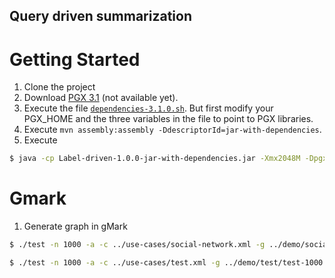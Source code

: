 ## Query driven summarization

# Getting Started

1. Clone the project
2. Download [PGX 3.1](https://www.oracle.com/technetwork/oracle-labs/parallel-graph-analytix/downloads/index.html) (not available yet).
3. Execute the file [`dependencies-3.1.0.sh`](label-driven-summarization/scripts/dependencies-3.1.0.sh). But first modify your PGX_HOME and the three variables in the file to point to PGX libraries.
4. Execute `mvn assembly:assembly -DdescriptorId=jar-with-dependencies`.
5. Execute

```bash
$ java -cp Label-driven-1.0.0-jar-with-dependencies.jar -Xmx2048M -Dpgx.max_off_heap_size=1024000 -XX:-UseGCOverheadLimit -Dlog4j.debug -Dlog4j.configurationFile=~/label-driven-summarization/src/main/resources/log4j.properties label.driven.summarization.Main "~/graphcon/query-driven-summarization/src/main/resources/summaries/1000_social_network_none_attribut" 
```


# Gmark

1. Generate graph in gMark

```bash
$ ./test -n 1000 -a -c ../use-cases/social-network.xml -g ../demo/social/social-1000 -w ../demo/social/social-workload-1000.xml -r ../demo/social/

$ ./test -n 1000 -a -c ../use-cases/test.xml -g ../demo/test/test-1000 -w ../demo/test/test-workload-1000.xml -r ../demo/test/

```
